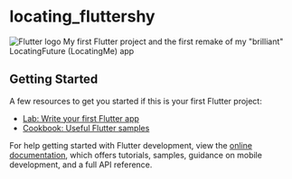 # locating_fluttershy

![Flutter logo](https://avatars.githubusercontent.com/u/14101776?s=200&v=4)
My first Flutter project and the first remake of my "brilliant" LocatingFuture (LocatingMe) app

## Getting Started

A few resources to get you started if this is your first Flutter project:

- [Lab: Write your first Flutter app](https://docs.flutter.dev/get-started/codelab)
- [Cookbook: Useful Flutter samples](https://docs.flutter.dev/cookbook)

For help getting started with Flutter development, view the
[online documentation](https://docs.flutter.dev/), which offers tutorials,
samples, guidance on mobile development, and a full API reference.
